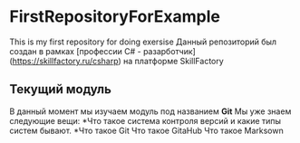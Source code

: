 # FirstRepositoryForExample
This is my first repository for doing exersise
Данный репозиторий был создан в рамках [профессии С# - разарботчик] (https://skillfactory.ru/csharp) на платформе SkillFactory
## Текущий модуль
В данный момент мы изучаем модуль под названием **Git**
Мы уже знаем следующие вещи:
*Что такое система контроля версий и какие типы систем бывают.
*Что такое Git
Что такое GitaHub
Что такое Marksown

